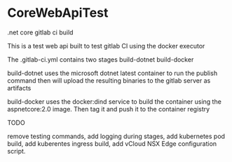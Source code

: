 # CoreWebApiTest
.net core gitlab ci build

This is a test web api built to test gitlab CI using the docker executor

The .gitlab-ci.yml contains two stages
build-dotnet
build-docker

build-dotnet uses the microsoft dotnet latest container to run the publish command then will upload the resulting binaries to the gitlab server as artifacts

build-docker uses the docker:dind service to build the container using the aspnetcore:2.0 image. Then tag it and push it to the container registry

TODO

remove testing commands, add logging during stages, add kubernetes pod build, add kuberentes ingress build, add vCloud NSX Edge configuration script.
